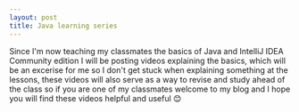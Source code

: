 ```yaml
---
layout: post
title: Java learning series
---
```

Since I'm now teaching my classmates the basics of Java and IntelliJ IDEA Community edition I will be posting videos explaining the basics, which will be an excerise for me so I don't get stuck when explaining something at the lessons, these videos will also serve as a way to revise and study ahead of the class so if you are one of my classmates welcome to my blog and I hope you will find these videos helpful and useful 😊